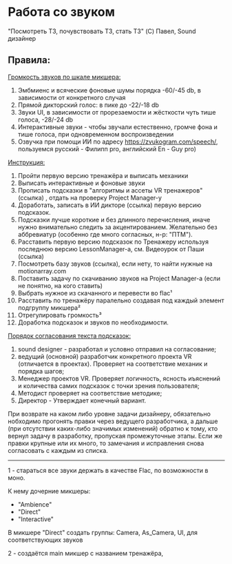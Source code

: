 # Работа со звуком

"Посмотреть ТЗ, почувствовать ТЗ, стать ТЗ" (C) Павел, Sound дизайнер


## Правила:

<u> Громкость звуков по шкале микшера: </u>

1) Эмбмиенс и всяческие фоновые шумы порядка -60/-45 db, в зависимости от конкретного случая
2) Прямой дикторский голос: в пике до -22/-18 db
3) Звуки UI, в зависимости от прорезаемости и жёсткости чуть тише голоса, -28/-24 db
4) Интерактивные звуки - чтобы звучали естественно, громче фона и тише голоса, при одновременном воспроизведении
5) Озвучка при помощи ИИ по адресу https://zvukogram.com/speech/, пользуемся русский - Филипп pro, английский  En - Guy pro)



<u> Инструкция: </u>

1) Пройти первую версию тренажёра и выписать механики
2) Выписать интерактивные и фоновые звуки
3) Прописать подсказки в "алгоритмы и ассеты VR тренажеров" (ссылка) , отдать на проверку Project Manager-у
4) Доработать, записать в ИИ дикторе (ссылка) первую версию подсказок.
5) Подсказки лучше короткие и без длинного перечисления, иначе нужно внимательно следить за акцентированием. Желательно без аббревиатур (особенно где много согласных, н-р: "ПТМ").
6) Расставить первую версию подсказок по Тренажеру используя последнюю версию LessonManager-а, см. Видеоурок от Паши (ссылка)
7) Посмотреть базу звуков (ссылка), если нету, то найти нужные на motionarray.com
8) Поставить задачу по скачиванию звуков на Project Manager-а (если не понятно, на кого ставить)
9) Выбрать нужное из скачанного и перевести во flac¹
10) Расставить по тренажёру паралельно создавая под каждый элемент подгруппу микшера²
11) Отрегулировать громкость³
12) Доработка подсказок и звуков по необходимости.



<u> Порядок согласования текста подсказок: </u>
1) sound designer - разработал и условно отправил на согласование;
2) ведущий (основной) разработчик конкретного проекта VR (отличается в проектах). Проверяет на соответствие механик и порядка шагов;
3) Менеджер проектов VR. Проверяет логичность, ясность иъяснений и количества самих подсказок с  точки зрения пользователя;
4) Методист проверяет на соответствие методике;
5) Директор - Утверждает конечный вариант.

При возврате на каком либо уровне задачи дизайнеру, обязательно нобходимо прогонять правки через ведущего разработчика, а дальше (при отсутствии каких-либо 
значимых изменений) обратно к тому, кто вернул задачу в разработку, пропуская промежуточные этапы.
Если же правки крупные или их много, то замечания и исправления снова согласовать с каждым из списка.

--------------------------------------------------------------------------
1 - стараться все звуки держать в качестве Flac, по возможности в моно.

К нему дочерние микшеры:
 + "Ambience"
 + "Direct"
 + "Interactive"

В микшере "Direct" создать группы:
Camera, As_Camera, UI, для соответствующих звуков

2 - создаётся main микшер с названием тренажёра,
